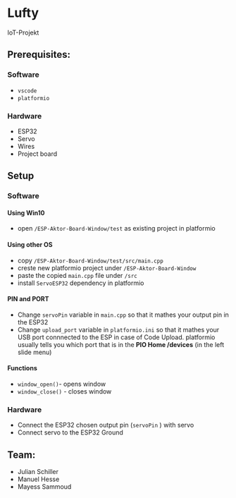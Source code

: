 # Lufty
IoT-Projekt

## Prerequisites:
### Software
* ```vscode```
* ```platformio```
### Hardware
* ESP32
* Servo 
* Wires
* Project board

## Setup
### Software
#### Using Win10
* open ```/ESP-Aktor-Board-Window/test``` as existing project in platformio
#### Using other OS
* copy ```/ESP-Aktor-Board-Window/test/src/main.cpp``` 
* creste new platformio project under ```/ESP-Aktor-Board-Window``` 
* paste the copied ```main.cpp``` file under ```/src``` 
* install ```ServoESP32``` dependency in platformio
#### PIN and PORT
* Change ```servoPin``` variable in ```main.cpp``` so that it mathes your output pin in the ESP32
* Change ```upload_port``` variable in ```platformio.ini``` so that it mathes your USB port connnected to the ESP in case of Code Upload. platformio usually tells you which port that is in the **PIO Home /devices** (in the left slide menu)
#### Functions
* ```window_open()```- opens window
* ```window_close()``` - closes window
### Hardware
* Connect the ESP32 chosen output pin (```servoPin``` ) with servo
* Connect servo to the ESP32 Ground

## Team:
* Julian Schiller
* Manuel Hesse
* Mayess Sammoud
